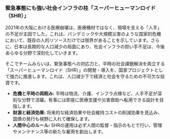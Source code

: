 ### 緊急事態にも強い社会インフラの柱「スーパーヒューマンロイド（SHR）」

2021年の大阪における医療崩壊は、医療機材ではなく、現場を支える「人手」の不足が主因でした。これは、パンデミックや大規模災害のような国家的危機において、既存の人的リソースだけでは限界があることを示しています。さらに、日本は長期的な人口減少の局面にあり、社会インフラの担い手不足は、今後あらゆる分野で深刻化していきます。

そこでチームみらいは、緊急事態への対応力と、平時の社会課題解決を両立する「スーパーヒューマンロイド（SHR）」の開発・導入を、国家プロジェクトとして強力に推進します。これは、人口減少下で経済と社会を守るための不可欠な投資です。

*   **危機と平時の両睨み:** 平時は物流、介護、インフラ点検など、人手不足が深刻な分野で活躍。有事には即座に医療支援や災害救助へ転用できる設計を目指します。
*   **財源と経済効果:** 将来的な経済効果や社会維持コストの削減効果を見込み、国債の発行も視野に入れて確保します。
*   **人間中心のルール:** SHRの運用は必ず人間の監督・指示のもとで行い、管理やメンテナンス等の新たな雇用を創出します。